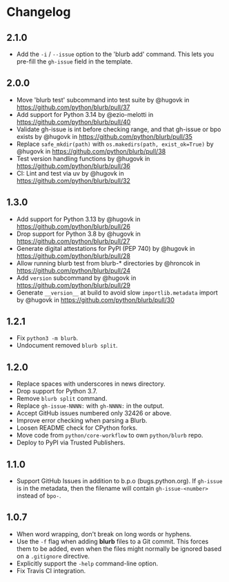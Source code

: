 # Changelog

## 2.1.0

- Add the `-i` / `--issue` option to the 'blurb add' command.
  This lets you pre-fill the `gh-issue` field in the template.

## 2.0.0

* Move 'blurb test' subcommand into test suite by @hugovk in https://github.com/python/blurb/pull/37
* Add support for Python 3.14 by @ezio-melotti in https://github.com/python/blurb/pull/40
* Validate gh-issue is int before checking range, and that gh-issue or bpo exists by @hugovk in https://github.com/python/blurb/pull/35
* Replace `safe_mkdir(path)` with `os.makedirs(path, exist_ok=True)` by @hugovk in https://github.com/python/blurb/pull/38
* Test version handling functions by @hugovk in https://github.com/python/blurb/pull/36
* CI: Lint and test via uv by @hugovk in https://github.com/python/blurb/pull/32

## 1.3.0

* Add support for Python 3.13 by @hugovk in https://github.com/python/blurb/pull/26
* Drop support for Python 3.8 by @hugovk in https://github.com/python/blurb/pull/27
* Generate digital attestations for PyPI (PEP 740) by @hugovk in https://github.com/python/blurb/pull/28
* Allow running blurb test from blurb-* directories by @hroncok in https://github.com/python/blurb/pull/24
* Add `version` subcommand by @hugovk in https://github.com/python/blurb/pull/29
* Generate `__version__` at build to avoid slow `importlib.metadata` import by @hugovk in https://github.com/python/blurb/pull/30

## 1.2.1

- Fix `python3 -m blurb`.
- Undocument removed `blurb split`.

## 1.2.0

- Replace spaces with underscores in news directory.
- Drop support for Python 3.7.
- Remove `blurb split` command.
- Replace `gh-issue-NNNN:` with `gh-NNNN:` in the output.
- Accept GitHub issues numbered only 32426 or above.
- Improve error checking when parsing a Blurb.
- Loosen README check for CPython forks.
- Move code from `python/core-workflow` to own `python/blurb` repo.
- Deploy to PyPI via Trusted Publishers.

## 1.1.0

- Support GitHub Issues in addition to b.p.o (bugs.python.org).
  If `gh-issue` is in the metadata, then the filename will contain
  `gh-issue-<number>` instead of `bpo-`.

## 1.0.7

- When word wrapping, don't break on long words or hyphens.
- Use the `-f` flag when adding **blurb** files to a Git
  commit.  This forces them to be added, even when the files
  might normally be ignored based on a `.gitignore` directive.
- Explicitly support the `-help` command-line option.
- Fix Travis CI integration.
